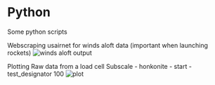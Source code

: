# Python
Some python scripts

Webscraping usairnet for winds aloft data (important when launching rockets)
![winds aloft output](https://github.com/delafern/Random-Python/blob/master/screencap2.JPG)

Plotting Raw data from a load cell
Subscale - honkonite - start - test_designator 100
![plot](https://github.com/delafern/Random-Python/blob/master/screencap1.JPG)
